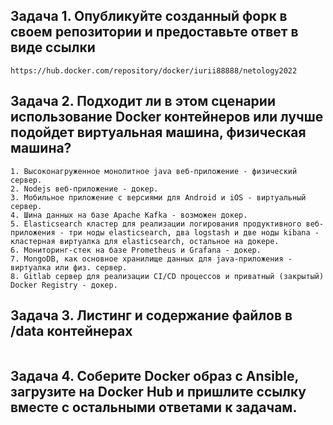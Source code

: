 ## **Задача 1. Опубликуйте созданный форк в своем репозитории и предоставьте ответ в виде ссылки**
```
https://hub.docker.com/repository/docker/iurii88888/netology2022

```
## **Задача 2. Подходит ли в этом сценарии использование Docker контейнеров или лучше подойдет виртуальная машина, физическая машина?**
```
1. Высоконагруженное монолитное java веб-приложение - физический сервер.
2. Nodejs веб-приложение - докер.
3. Мобильное приложение c версиями для Android и iOS - виртуальный сервер.
4. Шина данных на базе Apache Kafka - возможен докер.
5. Elasticsearch кластер для реализации логирования продуктивного веб-приложения - три ноды elasticsearch, два logstash и две ноды kibana - кластерная виртуалка для elasticsearch, остальное на докере.
6. Мониторинг-стек на базе Prometheus и Grafana - докер.
7. MongoDB, как основное хранилище данных для java-приложения - виртуалка или физ. сервер.
8. Gitlab сервер для реализации CI/CD процессов и приватный (закрытый) Docker Registry - докер.
```
## **Задача 3. Листинг и содержание файлов в /data контейнерах**
```

```
## **Задача 4. Соберите Docker образ с Ansible, загрузите на Docker Hub и пришлите ссылку вместе с остальными ответами к задачам.**
```

```

